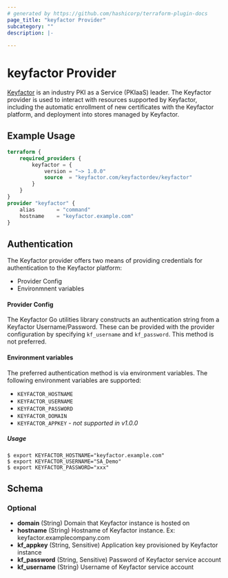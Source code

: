 ```yaml
---
# generated by https://github.com/hashicorp/terraform-plugin-docs
page_title: "keyfactor Provider"
subcategory: ""
description: |-
  
---
```


# keyfactor Provider

[Keyfactor](https://www.keyfactor.com/) is an industry PKI as a
Service (PKIaaS) leader. The Keyfactor provider is used to interact
with resources supported by Keyfactor, including the automatic
enrollment of new certificates with the Keyfactor platform, and
deployment into stores managed by Keyfactor.

## Example Usage
```terraform
terraform {
    required_providers {
        keyfactor = {
            version = "~> 1.0.0"
            source  = "keyfactor.com/keyfactordev/keyfactor"
        }
    }
}
provider "keyfactor" {
    alias       = "command"
    hostname    = "keyfactor.example.com"
}
```

## Authentication
The Keyfactor provider offers two means of providing credentials for
authentication to the Keyfactor platform:
* Provider Config
* Environmnent variables

#### Provider Config
The Keyfactor Go utilities library constructs an authentication string
from a Keyfactor Username/Password. These can be provided with the
provider configuration by specifying ```kf_username``` and
```kf_password```. This method is not preferred.
#### Environment variables
The preferred authentication method is via environment variables.
The following environment variables are supported:
* ```KEYFACTOR_HOSTNAME```
* ```KEYFACTOR_USERNAME```
* ```KEYFACTOR_PASSWORD```
* ```KEYFACTOR_DOMAIN```
* ```KEYFACTOR_APPKEY``` - _not supported in v1.0.0_
##### Usage
```shell
$ export KEYFACTOR_HOSTNAME="keyfactor.example.com"
$ export KEYFACTOR_USERNAME="SA_Demo"
$ export KEYFACTOR_PASSWORD="xxx"
```

<!-- schema generated by tfplugindocs -->
## Schema

### Optional

- **domain** (String) Domain that Keyfactor instance is hosted on
- **hostname** (String) Hostname of Keyfactor instance. Ex: keyfactor.examplecompany.com
- **kf_appkey** (String, Sensitive) Application key provisioned by Keyfactor instance
- **kf_password** (String, Sensitive) Password of Keyfactor service account
- **kf_username** (String) Username of Keyfactor service account
